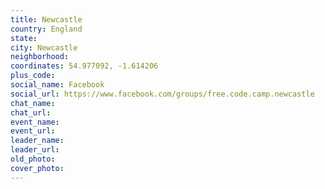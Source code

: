 ```yaml
---
title: Newcastle
country: England
state: 
city: Newcastle
neighborhood: 
coordinates: 54.977092, -1.614206
plus_code:
social_name: Facebook
social_url: https://www.facebook.com/groups/free.code.camp.newcastle
chat_name:
chat_url:
event_name:
event_url:
leader_name:
leader_url:
old_photo: 
cover_photo:
---
```

